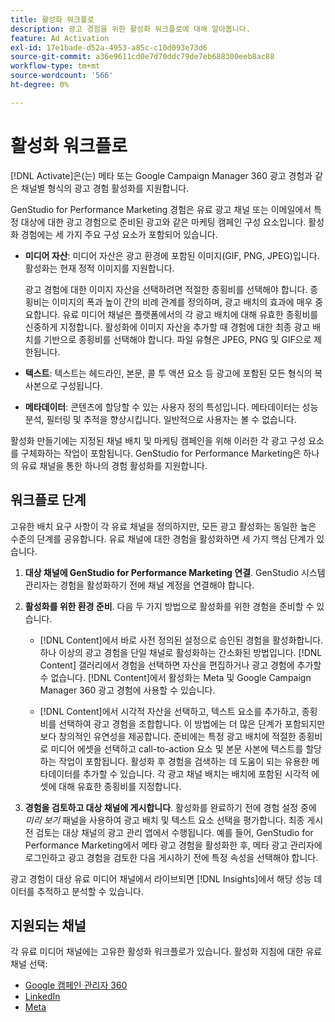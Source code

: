 ```yaml
---
title: 활성화 워크플로
description: 광고 경험을 위한 활성화 워크플로에 대해 알아봅니다.
feature: Ad Activation
exl-id: 17e1bade-d52a-4953-a85c-c10d093e73d6
source-git-commit: a36e9611cd0e7d70ddc79de7eb688300eeb8ac88
workflow-type: tm+mt
source-wordcount: '566'
ht-degree: 0%

---
```


# 활성화 워크플로

[!DNL Activate]은(는) 메타 또는 Google Campaign Manager 360 광고 경험과 같은 채널별 형식의 광고 경험 활성화를 지원합니다.

GenStudio for Performance Marketing 경험은 유료 광고 채널 또는 이메일에서 특정 대상에 대한 광고 경험으로 준비된 광고와 같은 마케팅 캠페인 구성 요소입니다. 활성화 경험에는 세 가지 주요 구성 요소가 포함되어 있습니다.

* **미디어 자산**: 미디어 자산은 광고 환경에 포함된 이미지(GIF, PNG, JPEG)입니다. 활성화는 현재 정적 이미지를 지원합니다.

  광고 경험에 대한 이미지 자산을 선택하려면 적절한 종횡비를 선택해야 합니다. 종횡비는 이미지의 폭과 높이 간의 비례 관계를 정의하며, 광고 배치의 효과에 매우 중요합니다. 유료 미디어 채널은 플랫폼에서의 각 광고 배치에 대해 유효한 종횡비를 신중하게 지정합니다. 활성화에 이미지 자산을 추가할 때 경험에 대한 최종 광고 배치를 기반으로 종횡비를 선택해야 합니다. 파일 유형은 JPEG, PNG 및 GIF으로 제한됩니다.

* **텍스트**: 텍스트는 헤드라인, 본문, 콜 투 액션 요소 등 광고에 포함된 모든 형식의 복사본으로 구성됩니다.

* **메타데이터**: 콘텐츠에 할당할 수 있는 사용자 정의 특성입니다. 메타데이터는 성능 분석, 필터링 및 추적을 향상시킵니다. 일반적으로 사용자는 볼 수 없습니다.

활성화 만들기에는 지정된 채널 배치 및 마케팅 캠페인을 위해 이러한 각 광고 구성 요소를 구체화하는 작업이 포함됩니다. GenStudio for Performance Marketing은 하나의 유료 채널을 통한 하나의 경험 활성화를 지원합니다.

## 워크플로 단계

고유한 배치 요구 사항이 각 유료 채널을 정의하지만, 모든 광고 활성화는 동일한 높은 수준의 단계를 공유합니다. 유료 채널에 대한 경험을 활성화하면 세 가지 핵심 단계가 있습니다.

1. **대상 채널에 GenStudio for Performance Marketing 연결**. GenStudio 시스템 관리자는 경험을 활성화하기 전에 채널 계정을 연결해야 합니다.

1. **활성화를 위한 환경 준비**. 다음 두 가지 방법으로 활성화를 위한 경험을 준비할 수 있습니다.

   * [!DNL Content]에서 바로 사전 정의된 설정으로 승인된 경험을 활성화합니다. 하나 이상의 광고 경험을 단일 채널로 활성화하는 간소화된 방법입니다. [!DNL Content] 갤러리에서 경험을 선택하면 자산을 편집하거나 광고 경험에 추가할 수 없습니다. [!DNL Content]에서 활성화는 Meta 및 Google Campaign Manager 360 광고 경험에 사용할 수 있습니다.

   * [!DNL Content]에서 시각적 자산을 선택하고, 텍스트 요소를 추가하고, 종횡비를 선택하여 광고 경험을 조합합니다. 이 방법에는 더 많은 단계가 포함되지만 보다 창의적인 유연성을 제공합니다. 준비에는 특정 광고 배치에 적절한 종횡비로 미디어 에셋을 선택하고 call-to-action 요소 및 본문 사본에 텍스트를 할당하는 작업이 포함됩니다. 활성화 후 경험을 검색하는 데 도움이 되는 유용한 메타데이터를 추가할 수 있습니다. 각 광고 채널 배치는 배치에 포함된 시각적 에셋에 대해 유효한 종횡비를 지정합니다.

1. **경험을 검토하고 대상 채널에 게시합니다**. 활성화를 완료하기 전에 경험 설정 중에 _미리 보기_ 패널을 사용하여 광고 배치 및 텍스트 요소 선택을 평가합니다. 최종 게시 전 검토는 대상 채널의 광고 관리 앱에서 수행됩니다. 예를 들어, GenStudio for Performance Marketing에서 메타 광고 경험을 활성화한 후, 메타 광고 관리자에 로그인하고 광고 경험을 검토한 다음 게시하기 전에 특정 속성을 선택해야 합니다.

광고 경험이 대상 유료 미디어 채널에서 라이브되면 [!DNL Insights]에서 해당 성능 데이터를 추적하고 분석할 수 있습니다.

## 지원되는 채널

각 유료 미디어 채널에는 고유한 활성화 워크플로가 있습니다. 활성화 지침에 대한 유료 채널 선택:

* [Google 캠페인 관리자 360](activate-cm360-ad.md)
* [LinkedIn](activate-linkedin-ad.md)
* [Meta](activate-meta-ad.md)
